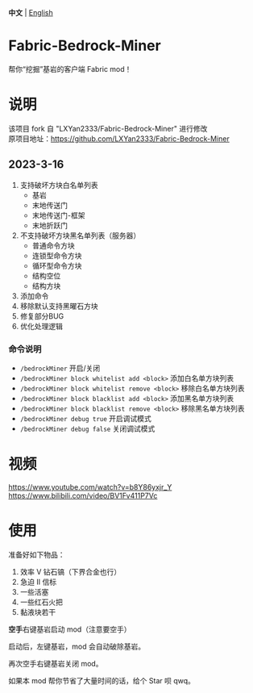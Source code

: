 **中文** | [English](https://github.com/Bunnui/Fabric-Bedrock-Miner/blob/mian/README_EN.md) 

# Fabric-Bedrock-Miner
帮你“挖掘”基岩的客户端 Fabric mod！

# 说明
该项目 fork 自 "LXYan2333/Fabric-Bedrock-Miner" 进行修改<br>
原项目地址：https://github.com/LXYan2333/Fabric-Bedrock-Miner

## 2023-3-16

1. 支持破坏方块白名单列表
   - 基岩
   - 末地传送门
   - 末地传送门-框架
   - 末地折跃门
2. 不支持破坏方块黑名单列表（服务器）
   - 普通命令方块
   - 连锁型命令方块
   - 循环型命令方块
   - 结构空位
   - 结构方块
3. 添加命令
4. 移除默认支持黑曜石方块
5. 修复部分BUG
6. 优化处理逻辑

### 命令说明
- `/bedrockMiner` 开启/关闭
- `/bedrockMiner block whitelist add <block>` 添加白名单方块列表
- `/bedrockMiner block whitelist remove <block>` 移除白名单方块列表
- `/bedrockMiner block blacklist add <block>` 添加黑名单方块列表
- `/bedrockMiner block blacklist remove <block>` 移除黑名单方块列表
- `/bedrockMiner debug true` 开启调试模式
- `/bedrockMiner debug false` 关闭调试模式

# 视频
https://www.youtube.com/watch?v=b8Y86yxjr_Y  
https://www.bilibili.com/video/BV1Fv411P7Vc

# 使用
准备好如下物品：
1. 效率 Ⅴ 钻石镐（下界合金也行） 
2. 急迫 Ⅱ 信标
3. 一些活塞
4. 一些红石火把
5. 黏液块若干

**空手**右键基岩启动 mod（注意要空手）

启动后，左键基岩，mod 会自动破除基岩。

再次空手右键基岩关闭 mod。

如果本 mod 帮你节省了大量时间的话，给个 Star 呗 qwq。
